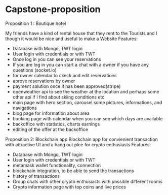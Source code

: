 # Capstone-proposition
Proposition 1 : Boutique hotel

My friends have a kind of rental house that they rent to the Tourists and I though it would be nice and useful to make a Website
Features:
* Database with Mongo, TWT login
* User login with credentials or with TWT
* Once log in you can see your reservations
* If you are log in you can start a chat with a owner if you have any questions (socket.io)
* for owner calendar to ckeck and edit reservations
* aprove reservations by owner
* payment solution once it has been approved(stripe)
* openweather api to see the weather at the location and perhaps some other api if I find about skiing conditions etc
* main page with hero section, carousel some pictures, informations, and navigations
* blog page for information about area
* booking page with calendar when you can see which days are available
* backoffice with statistics, charts earnings
* editing of the offer at the backoffice



Proposition 2: Blockchain app
Blockchain app for convienient transaction with attractive UI and a hang out plce for crypto enthusiasts
Features:
* Database with Mongo, TWT login
* User login with credentials or with TWT
* metamask wallet functionality, connection
* blockchain integration, to be able to send the transactions
* history of transactions
* Group chats with other crypto enthusiasts with possible different rooms
* Crypto information page with top coins and live prices

